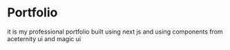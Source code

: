 # Portfolio
it is my professional portfolio built using next js and using components from aceternity ui and magic ui
